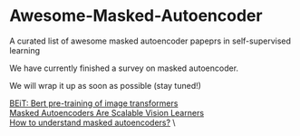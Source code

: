 # Awesome-Masked-Autoencoder
A curated list of awesome masked autoencoder papeprs in self-supervised learning

We have currently finished a survey on masked autoencoder.

We will wrap it up as soon as possible (stay tuned!)

[BEiT: Bert pre-training of image transformers](https://arxiv.org/pdf/2106.08254.pdf) \
[Masked Autoencoders Are Scalable Vision Learners](https://arxiv.org/abs/2111.06377) \
[How to understand masked autoencoders?](https://arxiv.org/pdf/2202.03670.pdf) \
